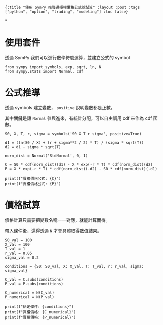     {:title "使用 SymPy 推導選擇權價格公式並試算" :layout :post :tags ["python", "option", "trading", "modeling"] :toc false}

\*


# 使用套件

透過 SymPy 我們可以進行數學符號運算，並建立公式的 symbol

    from sympy import symbols, exp, sqrt, ln, N
    from sympy.stats import Normal, cdf


# 公式推導

透過 symbols 建立變數， `positive` 說明變數都是正數。

其中關鍵是讓 `Normal` 參與進來，有統計分配，可以自由調用 cdf 來作為 cdf 函數。

    S0, X, T, r, sigma = symbols('S0 X T r sigma', positive=True)
    
    d1 = (ln(S0 / X) + (r + sigma**2 / 2) * T) / (sigma * sqrt(T))
    d2 = d1 - sigma * sqrt(T)
    
    norm_dist = Normal('StdNormal', 0, 1)
    
    C = S0 * cdf(norm_dist)(d1) - X * exp(-r * T) * cdf(norm_dist)(d2)
    P = X * exp(-r * T) * cdf(norm_dist)(-d2) - S0 * cdf(norm_dist)(-d1)
    
    print(f"買權價格公式: {C}")
    print(f"賣權價格公式: {P}")


# 價格試算

價格計算只需要把變數名稱一一對應，就能計算而得。

帶入條件後，還得透過 `N` 才會具體取得數值結果。

    S0_val = 100
    X_val = 100
    T_val = 1
    r_val = 0.05
    sigma_val = 0.2
    
    conditions = {S0: S0_val, X: X_val, T: T_val, r: r_val, sigma: sigma_val}
    
    C_val = C.subs(conditions)
    P_val = P.subs(conditions)
    
    C_numerical = N(C_val)
    P_numerical = N(P_val)
    
    print(f"給定條件: {conditions}")
    print(f"買權價格: {C_numerical}")
    print(f"賣權價格: {P_numerical}")

